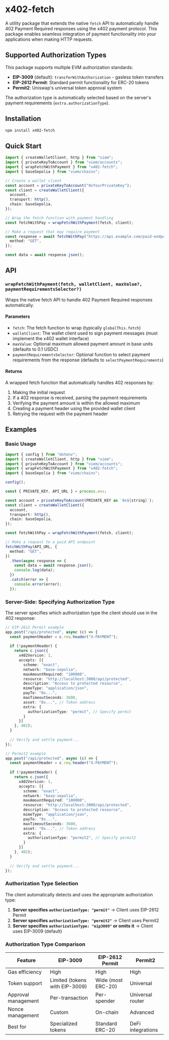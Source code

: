 # x402-fetch

A utility package that extends the native `fetch` API to automatically handle 402 Payment Required responses using the x402 payment protocol. This package enables seamless integration of payment functionality into your applications when making HTTP requests.

## Supported Authorization Types

This package supports multiple EVM authorization standards:

- **EIP-3009** (default): `transferWithAuthorization` - gasless token transfers
- **EIP-2612 Permit**: Standard permit functionality for ERC-20 tokens
- **Permit2**: Uniswap's universal token approval system

The authorization type is automatically selected based on the server's payment requirements (`extra.authorizationType`).

## Installation

```bash
npm install x402-fetch
```

## Quick Start

```typescript
import { createWalletClient, http } from "viem";
import { privateKeyToAccount } from "viem/accounts";
import { wrapFetchWithPayment } from "x402-fetch";
import { baseSepolia } from "viem/chains";

// Create a wallet client
const account = privateKeyToAccount("0xYourPrivateKey");
const client = createWalletClient({
  account,
  transport: http(),
  chain: baseSepolia,
});

// Wrap the fetch function with payment handling
const fetchWithPay = wrapFetchWithPayment(fetch, client);

// Make a request that may require payment
const response = await fetchWithPay("https://api.example.com/paid-endpoint", {
  method: "GET",
});

const data = await response.json();
```

## API

### `wrapFetchWithPayment(fetch, walletClient, maxValue?, paymentRequirementsSelector?)`

Wraps the native fetch API to handle 402 Payment Required responses automatically.

#### Parameters

- `fetch`: The fetch function to wrap (typically `globalThis.fetch`)
- `walletClient`: The wallet client used to sign payment messages (must implement the x402 wallet interface)
- `maxValue`: Optional maximum allowed payment amount in base units (defaults to 0.1 USDC)
- `paymentRequirementsSelector`: Optional function to select payment requirements from the response (defaults to `selectPaymentRequirements`)

#### Returns

A wrapped fetch function that automatically handles 402 responses by:
1. Making the initial request
2. If a 402 response is received, parsing the payment requirements
3. Verifying the payment amount is within the allowed maximum
4. Creating a payment header using the provided wallet client
5. Retrying the request with the payment header

## Examples

### Basic Usage

```typescript
import { config } from "dotenv";
import { createWalletClient, http } from "viem";
import { privateKeyToAccount } from "viem/accounts";
import { wrapFetchWithPayment } from "x402-fetch";
import { baseSepolia } from "viem/chains";

config();

const { PRIVATE_KEY, API_URL } = process.env;

const account = privateKeyToAccount(PRIVATE_KEY as `0x${string}`);
const client = createWalletClient({
  account,
  transport: http(),
  chain: baseSepolia,
});

const fetchWithPay = wrapFetchWithPayment(fetch, client);

// Make a request to a paid API endpoint
fetchWithPay(API_URL, {
  method: "GET",
})
  .then(async response => {
    const data = await response.json();
    console.log(data);
  })
  .catch(error => {
    console.error(error);
  });
```

### Server-Side: Specifying Authorization Type

The server specifies which authorization type the client should use in the 402 response:

```typescript
// EIP-2612 Permit example
app.post("/api/protected", async (c) => {
  const paymentHeader = c.req.header("X-PAYMENT");
  
  if (!paymentHeader) {
    return c.json({
      x402Version: 1,
      accepts: [{
        scheme: "exact",
        network: "base-sepolia",
        maxAmountRequired: "100000",
        resource: "http://localhost:3000/api/protected",
        description: "Access to protected resource",
        mimeType: "application/json",
        payTo: "0x...",
        maxTimeoutSeconds: 3600,
        asset: "0x...", // Token address
        extra: {
          authorizationType: "permit", // Specify permit
        }
      }]
    }, 402);
  }
  
  // Verify and settle payment...
});
```

```typescript
// Permit2 example
app.post("/api/protected", async (c) => {
  const paymentHeader = c.req.header("X-PAYMENT");
  
  if (!paymentHeader) {
    return c.json({
      x402Version: 1,
      accepts: [{
        scheme: "exact",
        network: "base-sepolia",
        maxAmountRequired: "100000",
        resource: "http://localhost:3000/api/protected",
        description: "Access to protected resource",
        mimeType: "application/json",
        payTo: "0x...",
        maxTimeoutSeconds: 3600,
        asset: "0x...", // Token address
        extra: {
          authorizationType: "permit2", // Specify permit2
        }
      }]
    }, 402);
  }
  
  // Verify and settle payment...
});
```

### Authorization Type Selection

The client automatically detects and uses the appropriate authorization type:

1. **Server specifies `authorizationType: "permit"`** → Client uses EIP-2612 Permit
2. **Server specifies `authorizationType: "permit2"`** → Client uses Permit2
3. **Server specifies `authorizationType: "eip3009"` or omits it** → Client uses EIP-3009 (default)

### Authorization Type Comparison

| Feature | EIP-3009 | EIP-2612 Permit | Permit2 |
|---------|----------|-----------------|---------|
| Gas efficiency | High | High | High |
| Token support | Limited (tokens with EIP-3009) | Wide (most ERC-20) | Universal |
| Approval management | Per-transaction | Per-spender | Universal router |
| Nonce management | Custom | On-chain | Advanced |
| Best for | Specialized tokens | Standard ERC-20 | DeFi integrations |

